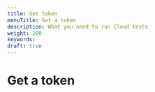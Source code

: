 ```yaml
---
title: Get token
menuTitle: Get a token 
description: What you need to run Cloud tests
weight: 200
keywords:
draft: true
---
```


# Get a token


<!-- WRITERS_NOTE

Need content when API setting is available
--->
